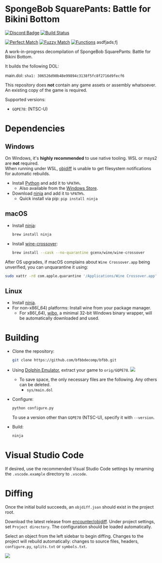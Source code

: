 # SpongeBob SquarePants: Battle for Bikini Bottom

[![Discord Badge]][discord]
[![Build Status]][actions]

[![Perfect Match]][progress]
[![Fuzzy Match]][progress]
[![Functions]][progress]
asdfjads;fj

[progress]: https://bfbbdecomp.github.io/bfbb/
[Fuzzy Match]: https://img.shields.io/badge/dynamic/json?url=https%3A%2F%2Fbfbbdecomp.github.io%2Fbfbb%2Fapi.json&query=fuzzy_match&label=Close%20Match&color=yellowgreen
[Perfect Match]: https://img.shields.io/badge/dynamic/json?url=https%3A%2F%2Fbfbbdecomp.github.io%2Fbfbb%2Fapi.json&query=perfect_match&label=Matching&color=limegreen
[Functions]: https://img.shields.io/badge/dynamic/json?url=https%3A%2F%2Fbfbbdecomp.github.io%2Fbfbb%2Fapi.json&query=functions_matched&label=Functions&color=lavender
[Build Status]: https://github.com/bfbbdecomp/bfbb/actions/workflows/build.yml/badge.svg
[actions]: https://github.com/bfbbdecomp/bfbb/actions/workflows/build.yml
[Discord Badge]: https://img.shields.io/discord/829152115322257436?color=%237289DA&logo=discord&logoColor=%23FFFFFF
[discord]: https://discord.gg/dVbGFdYU6A

A work-in-progress decompilation of SpongeBob SquarePants: Battle for Bikini Bottom.

It builds the following DOL:

main.dol: `sha1: 306526d90b48e99894c3138f5fc8f2716d9fecf6`

This repository does **not** contain any game assets or assembly whatsoever. An existing copy of the game is required.

Supported versions:

- `GQPE78`: (NTSC-U)

# Dependencies

## Windows

On Windows, it's **highly recommended** to use native tooling. WSL or msys2 are **not** required.  
When running under WSL, [objdiff](#diffing) is unable to get filesystem notifications for automatic rebuilds.

- Install [Python](https://www.python.org/downloads/) and add it to `%PATH%`.
  - Also available from the [Windows Store](https://apps.microsoft.com/store/detail/python-311/9NRWMJP3717K).
- Download [ninja](https://github.com/ninja-build/ninja/releases) and add it to `%PATH%`.
  - Quick install via pip: `pip install ninja`

## macOS

- Install [ninja](https://github.com/ninja-build/ninja/wiki/Pre-built-Ninja-packages):

  ```sh
  brew install ninja
  ```

- Install [wine-crossover](https://github.com/Gcenx/homebrew-wine):

  ```sh
  brew install --cask --no-quarantine gcenx/wine/wine-crossover
  ```

After OS upgrades, if macOS complains about `Wine Crossover.app` being unverified, you can unquarantine it using:

```sh
sudo xattr -rd com.apple.quarantine '/Applications/Wine Crossover.app'
```

## Linux

- Install [ninja](https://github.com/ninja-build/ninja/wiki/Pre-built-Ninja-packages).
- For non-x86(\_64) platforms: Install wine from your package manager.
  - For x86(\_64), [wibo](https://github.com/decompals/wibo), a minimal 32-bit Windows binary wrapper, will be automatically downloaded and used.

# Building

- Clone the repository:

  ```sh
  git clone https://github.com/bfbbdecomp/bfbb.git
  ```

- Using [Dolphin Emulator](https://dolphin-emu.org/), extract your game to `orig/GQPE78`.
  ![](assets/dolphin-extract.png)
  - To save space, the only necessary files are the following. Any others can be deleted.
    - `sys/main.dol`
- Configure:

  ```sh
  python configure.py
  ```

  To use a version other than `GQPE78` (NTSC-U), specify it with `--version`.

- Build:

  ```sh
  ninja
  ```

# Visual Studio Code

If desired, use the recommended Visual Studio Code settings by renaming the `.vscode.example` directory to `.vscode`.

# Diffing

Once the initial build succeeds, an `objdiff.json` should exist in the project root.

Download the latest release from [encounter/objdiff](https://github.com/encounter/objdiff). Under project settings, set `Project directory`. The configuration should be loaded automatically.

Select an object from the left sidebar to begin diffing. Changes to the project will rebuild automatically: changes to source files, headers, `configure.py`, `splits.txt` or `symbols.txt`.

![](assets/objdiff.png)
